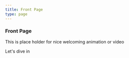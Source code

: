```yaml
---
title: Front Page
type: page
---
```

### Front Page

This is place holder for nice welcoming animation or video



<b-button block variant="success" to="lesson0-onboard">Let's dive in</b-button>